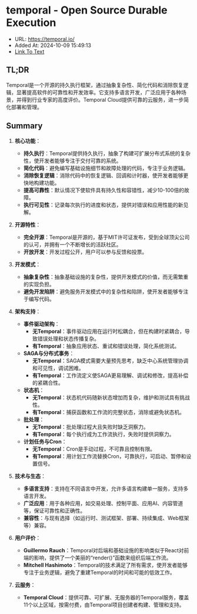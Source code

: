 # temporal - Open Source Durable Execution
- URL: https://temporal.io/
- Added At: 2024-10-09 15:49:13
- [Link To Text](2024-10-09-temporal---open-source-durable-execution_raw.md)

## TL;DR
Temporal是一个开源的持久执行框架，通过抽象复杂性、简化代码和消除恢复逻辑，显著提高软件的可靠性和开发效率。它支持多语言开发，广泛应用于各种场景，并得到行业专家的高度评价。Temporal Cloud提供可靠的云服务，进一步简化部署和管理。

## Summary
1. **核心功能**：
   - **持久执行**：Temporal提供持久执行，抽象了构建可扩展分布式系统的复杂性，使开发者能够专注于交付可靠的系统。
   - **简化代码**：避免编写基础设施细节和故障处理的代码，专注于业务逻辑。
   - **消除恢复逻辑**：消除代码中的恢复逻辑、回调和计时器，使开发者能够更快地构建功能。
   - **提高可靠性**：默认情况下使软件具有持久性和容错性，减少10-100倍的故障。
   - **执行可见性**：记录每次执行的进度和状态，提供对错误和应用性能的新见解。

2. **开源特性**：
   - **完全开源**：Temporal是开源的，基于MIT许可证发布，受到全球顶尖公司的认可，并拥有一个不断增长的活跃社区。
   - **开放开发**：开发过程公开，用户可以参与反馈和投票。

3. **开发模式**：
   - **抽象复杂性**：抽象基础设施的复杂性，提供开发模式的价值，而无需繁重的实现负担。
   - **避免开发陷阱**：避免服务开发模式中的复杂性和陷阱，使开发者能够专注于编写代码。

4. **架构支持**：
   - **事件驱动架构**：
     - **无Temporal**：事件驱动应用在运行时松耦合，但在构建时紧耦合，导致错误处理和状态传播复杂。
     - **有Temporal**：抽象应用状态、重试和错误处理，简化系统测试。
   - **SAGA与分布式事务**：
     - **无Temporal**：SAGA模式需要大量预先思考，缺乏中心系统管理协调和可见性，调试困难。
     - **有Temporal**：工作流定义使SAGA更易理解、调试和修改，提高补偿的紧耦合性。
   - **状态机**：
     - **无Temporal**：状态机代码随新状态增加而复杂，维护和测试具有挑战性。
     - **有Temporal**：捕获函数和工作流的完整状态，消除或避免状态机。
   - **批处理**：
     - **无Temporal**：批处理过程大且失败时缺乏洞察力。
     - **有Temporal**：每个执行成为工作流执行，失败时提供洞察力。
   - **计划任务与Cron**：
     - **无Temporal**：Cron是手动过程，不可靠且控制有限。
     - **有Temporal**：用计划工作流替换Cron，可靠执行，可启动、暂停和设置信号。

5. **技术与生态**：
   - **多语言支持**：支持在不同语言中开发，允许多语言构建单一服务，支持多语言开发。
   - **广泛应用**：用于各种应用，如交易处理、控制平面、应用AI、内容管道等，保证可靠性和正确性。
   - **兼容性**：与现有选择（如运行时、测试框架、部署、持续集成、Web框架等）兼容。

6. **用户评价**：
   - **Guillermo Rauch**：Temporal对后端和基础设施的影响类似于React对前端的影响，提供了一个美丽的“render()”函数来组织后端工作流。
   - **Mitchell Hashimoto**：Temporal的技术满足了所有需求，使开发者能够专注于业务逻辑，避免了重建Temporal的时间和可能的低效工作。

7. **云服务**：
   - **Temporal Cloud**：提供可靠、可扩展、无服务器的Temporal服务，覆盖11个以上区域，按需付费，由Temporal项目创建者构建、管理和支持。
